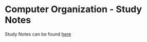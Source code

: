 # Computer Organization - Study Notes

Study Notes can be found [here](https://drive.google.com/drive/folders/11ykVgYn5-dAnkw0N4rqUeyIUZLIuC7wZ?usp=sharing)